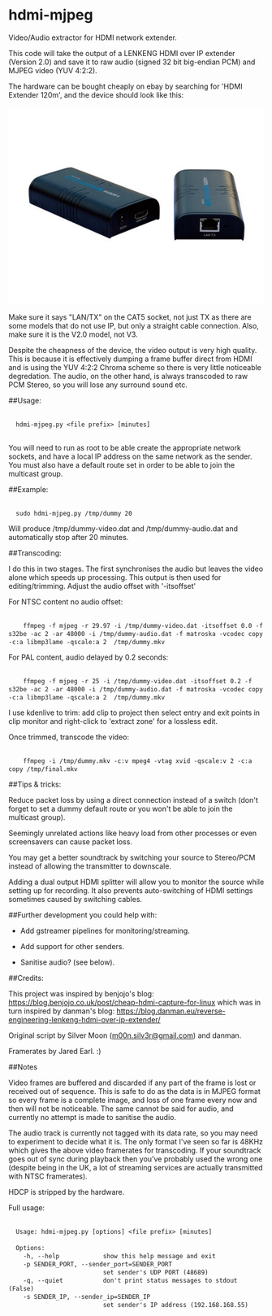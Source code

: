 # hdmi-mjpeg
Video/Audio extractor for HDMI network extender.

This code will take the output of a LENKENG HDMI over IP extender (Version 2.0) and save it to raw audio (signed 32 bit big-endian PCM) and MJPEG video (YUV 4:2:2).

The hardware can be bought cheaply on ebay by searching for 'HDMI Extender 120m', and the device should look like this:

![LAN extender](extender.jpg)

Make sure it says "LAN/TX" on the CAT5 socket, not just TX as there are some models that do not use IP, but only a straight cable connection. Also, make sure it is the V2.0 model, not V3.

Despite the cheapness of the device, the video output is very high quality. This is because it is effectively dumping a frame buffer direct from HDMI and is using the YUV 4:2:2 Chroma scheme so there is very little noticeable degredation. The audio, on the other hand, is always transcoded to raw PCM Stereo, so you will lose any surround sound etc.

##Usage:

```

  hdmi-mjpeg.py <file prefix> [minutes]


```

You will need to run as root to be able create the appropriate network sockets, and have a local IP address on the same network as the sender. You must also have a default route set in order to be able to join the multicast group.

##Example:

```

  sudo hdmi-mjpeg.py /tmp/dummy 20

```

  Will produce /tmp/dummy-video.dat and /tmp/dummy-audio.dat and automatically stop after 20 minutes.

##Transcoding:

  I do this in two stages. The first synchronises the audio but leaves the video alone which speeds up processing. This output is then used for editing/trimming. Adjust the audio offset with '-itsoffset'

  For NTSC content no audio offset:

```

    ffmpeg -f mjpeg -r 29.97 -i /tmp/dummy-video.dat -itsoffset 0.0 -f s32be -ac 2 -ar 48000 -i /tmp/dummy-audio.dat -f matroska -vcodec copy -c:a libmp3lame -qscale:a 2  /tmp/dummy.mkv

```

  For PAL content, audio delayed by 0.2 seconds:

```

    ffmpeg -f mjpeg -r 25 -i /tmp/dummy-video.dat -itsoffset 0.2 -f s32be -ac 2 -ar 48000 -i /tmp/dummy-audio.dat -f matroska -vcodec copy -c:a libmp3lame -qscale:a 2  /tmp/dummy.mkv

```

  I use kdenlive to trim: add clip to project then select entry and exit points in clip monitor and right-click to 'extract zone' for a lossless edit.
  
  Once trimmed, transcode the video:

```

    ffmpeg -i /tmp/dummy.mkv -c:v mpeg4 -vtag xvid -qscale:v 2 -c:a copy /tmp/final.mkv

```

##Tips & tricks:

  Reduce packet loss by using a direct connection instead of a switch (don't forget to set a dummy default route or you won't be able to join the multicast group).

  Seemingly unrelated actions like heavy load from other processes or even screensavers can cause packet loss.

  You may get a better soundtrack by switching your source to Stereo/PCM instead of allowing the transmitter to downscale.

  Adding a dual output HDMI splitter will allow you to monitor the source while setting up for recording. It also prevents auto-switching of HDMI settings sometimes caused by switching cables.

##Further development you could help with:

  - Add gstreamer pipelines for monitoring/streaming.

  - Add support for other senders.

  - Sanitise audio? (see below).

##Credits:

  This project was inspired by benjojo's blog: https://blog.benjojo.co.uk/post/cheap-hdmi-capture-for-linux which was in turn inspired by danman's blog: https://blog.danman.eu/reverse-engineering-lenkeng-hdmi-over-ip-extender/

  Original script by Silver Moon (m00n.silv3r@gmail.com) and danman.

  Framerates by Jared Earl. :)

##Notes

  Video frames are buffered and discarded if any part of the frame is lost or received out of sequence. This is safe to do as the data is in MJPEG format so every frame is a complete image, and loss of one frame every now and then will not be noticeable. The same cannot be said for audio, and currently no attempt is made to sanitise the audio.

  The audio track is currently not tagged with its data rate, so you may need to experiment to decide what it is. The only format I've seen so far is 48KHz which gives the above video framerates for transcoding. If your soundtrack goes out of sync during playback then you've probably used the wrong one (despite being in the UK, a lot of streaming services are actually transmitted with NTSC framerates).

  HDCP is stripped by the hardware.

  Full usage:

```

  Usage: hdmi-mjpeg.py [options] <file prefix> [minutes]

  Options:
    -h, --help            show this help message and exit
    -p SENDER_PORT, --sender_port=SENDER_PORT
                          set sender's UDP PORT (48689)
    -q, --quiet           don't print status messages to stdout (False)
    -s SENDER_IP, --sender_ip=SENDER_IP
                          set sender's IP address (192.168.168.55)

```
